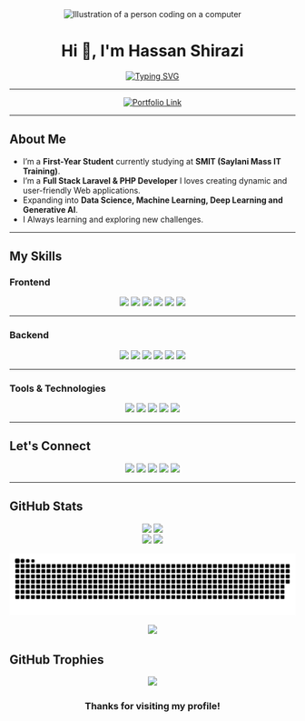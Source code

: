 <div align="center">
  <img src="https://www.thiings.co/_next/image?url=https%3A%2F%2Flftz25oez4aqbxpq.public.blob.vercel-storage.com%2Fimage-OCOBC6DjtnQdnSysIzLVNNUcJ69u4a.png&w=1000&q=75" alt="Illustration of a person coding on a computer" width="300" />
 
</div>

<h1 align="center">Hi 👋, I'm Hassan Shirazi</h1>

<div align="center">
  <a href="https://git.io/typing-svg">
    <img src="https://readme-typing-svg.herokuapp.com?font=Fira+Code:wght@700&size=25&pause=1000&color=3B82F6&center=true&vCenter=true&width=550&lines=A+Full+Stack+Web+Developer;Tech+Enthusiast;Exploring+Ai+Data+Science;Always+Learning+%26+Building" alt="Typing SVG" />
  </a>
</div>

---

<!-- 🌟 Portfolio Section 🌟 -->
<div align="center">
  <a href="https://hassan-shirazi-portfolio.vercel.app/" target="_blank">
    <img width = "350px" src="https://img.shields.io/badge/- Visit My Portfolio-3B82F6?style=for-the-badge&logo=google-chrome&logoColor=white" alt="Portfolio Link"/>
  </a>
</div>

---
##  About Me

-  I’m a **First-Year Student** currently studying at **SMIT (Saylani Mass IT Training)**.
-  I’m a **Full Stack Laravel & PHP Developer** I loves creating dynamic and user-friendly Web applications.
-  Expanding into **Data Science, Machine Learning, Deep Learning and Generative AI**.
-  I Always learning and exploring new challenges.

---

##  My Skills
###  Frontend
<p align="center">
  <img width="50px" src="https://icon.icepanel.io/Technology/svg/HTML5.svg" />
  <img width="50px" src="https://icon.icepanel.io/Technology/svg/CSS3.svg" />
  <img width="50px" src="https://icon.icepanel.io/Technology/svg/JavaScript.svg" />
  <img width="55px" src="https://icon.icepanel.io/Technology/svg/Bootstrap.svg" />
  <img width="50px" src="https://icon.icepanel.io/Technology/svg/jQuery.svg" />
  <img width="50px" src="https://i.ibb.co/FbsGK7rg/12.png" />
  
</p>

---

###  Backend
<p align="center">
  <img width="50px" src="https://icon.icepanel.io/Technology/svg/Laravel.svg" />
  <img width="55px" src="https://icon.icepanel.io/Technology/png-shadow-512/JSON.png" />
  <img width="55px" src="https://img.icons8.com/?size=96&id=RlIXjuTUrwoX&format=png" />
  <img width="55px" src="https://icon.icepanel.io/Technology/svg/PHP.svg" />
  <img width="60px" src="https://img.icons8.com/?size=96&id=UFXRpPFebwa2&format=png" />
  <img width="55px" src="https://icon.icepanel.io/Technology/svg/XML.svg" />
  
</p>

---

###  Tools & Technologies
<p align="center">
   <img width="50px" src="https://uxwing.com/wp-content/themes/uxwing/download/brands-and-social-media/xampp-icon.png" />
  <img width="55px" src="https://icon.icepanel.io/Technology/svg/Git.svg" />
  <img width="55px" src="https://img.icons8.com/?size=96&id=AZOZNnY73haj&format=png" />
  <img width="55px" src="https://icon.icepanel.io/Technology/png-shadow-512/Composer.png" />
  <img width="55px" src="https://cdn-icons-png.flaticon.com/128/10701/10701004.png" />
  
  
</p>

---

## Let's Connect

<p align="center">
  <a href="https://github.com/MHassan-Shirazi"><img width = "70px" src="https://img.icons8.com/?size=96&id=AZOZNnY73haj&format=png" /></a>
  <a href="https://www.linkedin.com/in/hassan-shirazi-7341b1373/"><img width = "70px" src="https://img.icons8.com/?size=96&id=13930&format=png" /></a>
  <a href="https://www.instagram.com/sheraziofficial0/"><img width = "70px" src="https://img.icons8.com/?size=96&id=Xy10Jcu1L2Su&format=png" /></a>
  <a href="https://www.facebook.com/hassan.aslam.60964"><img width = "70px" src="https://img.icons8.com/?size=96&id=118497&format=png" /></a>
  <a title = "mhassansherazi152@gmail.com" href="mailto:mhassansherazi152@gmail.com"><img width = "70px" src="https://img.icons8.com/?size=96&id=P7UIlhbpWzZm&format=png" /></a>
</p>

---

##  GitHub Stats

<div align="center">


<img src="https://github-readme-stats.vercel.app/api/top-langs/?username=Hassan-Shirazi&layout=compact&theme=vision-friendly-dark&langs_count=6" width="32%" />


  <img  width="32%" src="https://github-contributor-stats.vercel.app/api?username=Hassan-Shirazi&limit=5&theme=dark&bg_color=000000&text_color=FFD700&title_color=FFA500&border_color=FFFFFF&combine_all_yearly_contributions=true" />





<br>
<img src="https://github-readme-stats.vercel.app/api?username=Hassan-Shirazi&show_icons=true&theme=vision-friendly-dark&hide_border=false&count_private=true" width="42.5%" />
<img src="https://streak-stats.demolab.com/?user=Hassan-Shirazi&theme=vision-friendly-dark&hide_border=false" width="45%" />







<div align="center">

![snake gif](https://github.com/Hassan-Shirazi/Hassan-Shirazi/blob/output/github-snake-dark.svg)


</div>

</div>
<p align="center">
  <img width="85%" src="https://github-readme-activity-graph.vercel.app/graph?username=Hassan-Shirazi&theme=github-compact&bg_color=0d1117&color=ffffff&line=00e676&point=ffffff&area=true&hide_border=true" />
</p>

##  GitHub Trophies

<p align="center">
  <img src="https://github-profile-trophy.vercel.app/?username=Hassan-Shirazi&theme=algolia&no-frame=false&no-bg=true&margin-w=15" />
</p>


<h3 align="center"> Thanks for visiting my profile! </h3>
